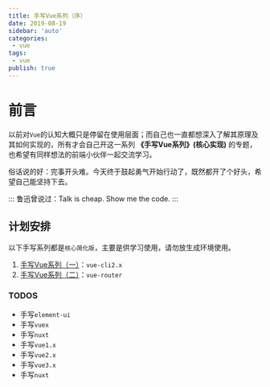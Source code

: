```yaml
---
title: 手写Vue系列（序）
date: 2019-08-19
sidebar: 'auto'
categories:
 - vue
tags:
 - vue
publish: true
---
```



# 前言
以前对`Vue`的认知大概只是停留在使用层面；而自己也一直都想深入了解其原理及其如何实现的，所有才会自己开这一系列 **《手写Vue系列》(核心实现)** 的专题，也希望有同样想法的前端小伙伴一起交流学习。

俗话说的好：完事开头难。今天终于鼓起勇气开始行动了，既然都开了个好头，希望自己能坚持下去。

:::
鲁迅曾说过：Talk is cheap. Show me the code.
:::

## 计划安排
以下手写系列都是`核心简化版`，主要是供学习使用，请勿放生成环境使用。

1. [手写Vue系列（一）](/blog/手写vue系列/手写vue系列（一）.html)：`vue-cli2.x`
2. [手写Vue系列（二）](/blog/手写vue系列/手写vue系列（二）.html)：`vue-router`

### TODOS
- 手写`element-ui`
- 手写`vuex`
- 手写`nuxt`
- 手写`vue1.x`
- 手写`vue2.x`
- 手写`vue3.x`
- 手写`nuxt`
